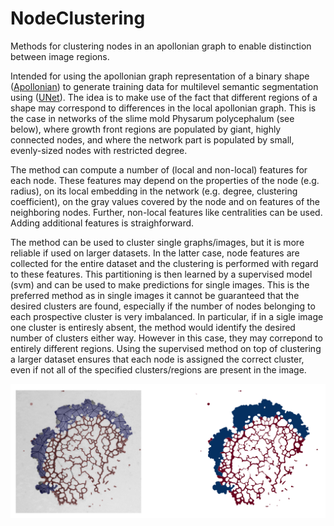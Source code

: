 # NodeClustering
 Methods for clustering nodes in an apollonian graph to enable distinction between image regions.
 
 Intended for using the apollonian graph representation of a binary shape ([Apollonian](https://github.com/adrianfessel/Apollonian)) to generate training data for multilevel semantic segmentation using ([UNet](https://github.com/adrianfessel/UNet_Simplified)). The idea is to make use of the fact that different regions of a shape may correspond to differences in the local apollonian graph. This is the case in networks of the slime mold Physarum polycephalum (see below), where growth front regions are populated by giant, highly connected nodes, and where the network part is populated by small, evenly-sized nodes with restricted degree.
 
 The method can compute a number of (local and non-local) features for each node. These features may depend on the properties of the node (e.g. radius), on its local embedding in the network (e.g. degree, clustering coefficient), on the gray values covered by the node and on features of the neighboring nodes. Further, non-local features like centralities can be used. Adding additional features is straighforward.
 
 The method can be used to cluster single graphs/images, but it is more reliable if used on larger datasets. In the latter case, node features are collected for the entire dataset and the clustering is performed with regard to these features. This partitioning is then learned by a supervised model (svm) and can be used to make predictions for single images. This is the preferred method as in single images it cannot be guaranteed that the desired clusters are found, especially if the number of nodes belonging to each prospective cluster is very imbalanced. In particular, if in a sigle image one cluster is entiresly absent, the method would identify the desired number of clusters either way. However in this case, they may correpond to entirely different regions. Using the supervised method on top of clustering a larger dataset ensures that each node is assigned the correct cluster, even if not all of the specified clusters/regions are present in the image.

![example result](https://github.com/adrianfessel/NodeClustering/blob/main/clustering_result.png)
